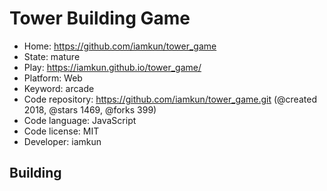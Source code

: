 # Tower Building Game

- Home: https://github.com/iamkun/tower_game
- State: mature
- Play: https://iamkun.github.io/tower_game/
- Platform: Web
- Keyword: arcade
- Code repository: https://github.com/iamkun/tower_game.git (@created 2018, @stars 1469, @forks 399)
- Code language: JavaScript
- Code license: MIT
- Developer: iamkun

## Building
